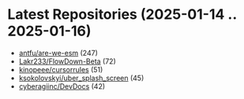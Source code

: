 # Latest Repositories (2025-01-14 .. 2025-01-16)

- [antfu/are-we-esm](https://github.com/antfu/are-we-esm) (247)
- [Lakr233/FlowDown-Beta](https://github.com/Lakr233/FlowDown-Beta) (72)
- [kinopeee/cursorrules](https://github.com/kinopeee/cursorrules) (51)
- [ksokolovskyi/uber_splash_screen](https://github.com/ksokolovskyi/uber_splash_screen) (45)
- [cyberagiinc/DevDocs](https://github.com/cyberagiinc/DevDocs) (42)
